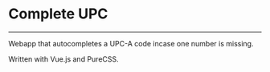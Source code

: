 # Complete UPC
---

Webapp that autocompletes a UPC-A code incase one number is missing.

Written with Vue.js and PureCSS.

